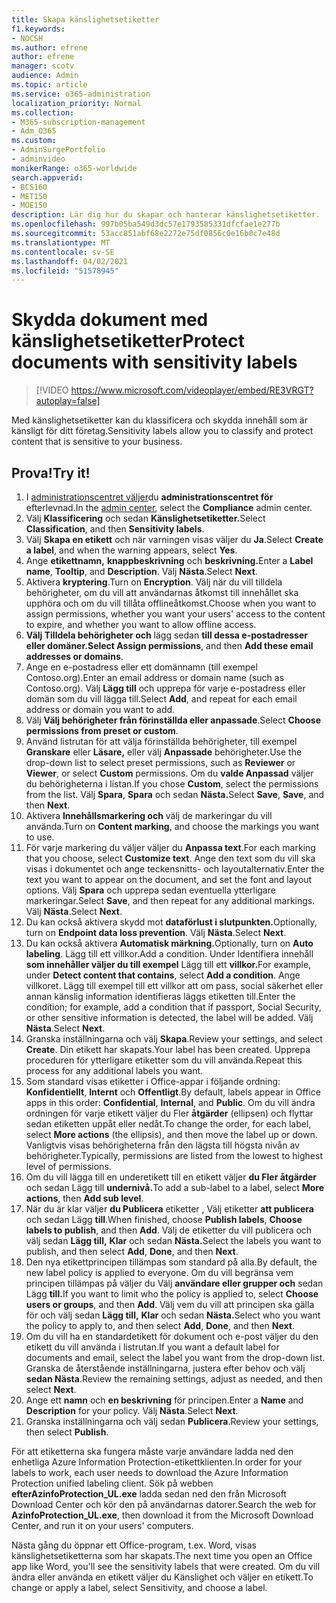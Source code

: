 ```yaml
---
title: Skapa känslighetsetiketter
f1.keywords:
- NOCSH
ms.author: efrene
author: efrene
manager: scotv
audience: Admin
ms.topic: article
ms.service: o365-administration
localization_priority: Normal
ms.collection:
- M365-subscription-management
- Adm_O365
ms.custom:
- AdminSurgePortfolio
- adminvideo
monikerRange: o365-worldwide
search.appverid:
- BCS160
- MET150
- MOE150
description: Lär dig hur du skapar och hanterar känslighetsetiketter.
ms.openlocfilehash: 997b05ba549d3dc57e1793585331dfcfae1e277b
ms.sourcegitcommit: 53acc851abf68e2272e75df0856c0e16b0c7e48d
ms.translationtype: MT
ms.contentlocale: sv-SE
ms.lasthandoff: 04/02/2021
ms.locfileid: "51578945"
---
```

# <a name="protect-documents-with-sensitivity-labels"></a><span data-ttu-id="7c000-103">Skydda dokument med känslighetsetiketter</span><span class="sxs-lookup"><span data-stu-id="7c000-103">Protect documents with sensitivity labels</span></span>

> [!VIDEO https://www.microsoft.com/videoplayer/embed/RE3VRGT?autoplay=false]

<span data-ttu-id="7c000-104">Med känslighetsetiketter kan du klassificera och skydda innehåll som är känsligt för ditt företag.</span><span class="sxs-lookup"><span data-stu-id="7c000-104">Sensitivity labels allow you to classify and protect content that is sensitive to your business.</span></span>

## <a name="try-it"></a><span data-ttu-id="7c000-105">Prova!</span><span class="sxs-lookup"><span data-stu-id="7c000-105">Try it!</span></span>

1. <span data-ttu-id="7c000-106">I [administrationscentret väljer](https://admin.microsoft.com)du **administrationscentret för** efterlevnad.</span><span class="sxs-lookup"><span data-stu-id="7c000-106">In the [admin center](https://admin.microsoft.com), select the **Compliance** admin center.</span></span>
1. <span data-ttu-id="7c000-107">Välj **Klassificering** och sedan **Känslighetsetiketter.**</span><span class="sxs-lookup"><span data-stu-id="7c000-107">Select **Classification**, and then **Sensitivity labels**.</span></span>
1. <span data-ttu-id="7c000-108">Välj **Skapa en etikett** och när varningen visas väljer du **Ja**.</span><span class="sxs-lookup"><span data-stu-id="7c000-108">Select **Create a label**, and when the warning appears, select **Yes**.</span></span>
1. <span data-ttu-id="7c000-109">Ange **etikettnamn,** **knappbeskrivning** och **beskrivning.**</span><span class="sxs-lookup"><span data-stu-id="7c000-109">Enter a **Label name**, **Tooltip**, and **Description**.</span></span> <span data-ttu-id="7c000-110">Välj **Nästa**.</span><span class="sxs-lookup"><span data-stu-id="7c000-110">Select **Next**.</span></span>
1. <span data-ttu-id="7c000-111">Aktivera **kryptering**.</span><span class="sxs-lookup"><span data-stu-id="7c000-111">Turn on **Encryption**.</span></span> <span data-ttu-id="7c000-112">Välj när du vill tilldela behörigheter, om du vill att användarnas åtkomst till innehållet ska upphöra och om du vill tillåta offlineåtkomst.</span><span class="sxs-lookup"><span data-stu-id="7c000-112">Choose when you want to assign permissions, whether you want your users' access to the content to expire, and whether you want to allow offline access.</span></span>
1. <span data-ttu-id="7c000-113">**Välj Tilldela behörigheter och** lägg sedan **till dessa e-postadresser eller domäner.**</span><span class="sxs-lookup"><span data-stu-id="7c000-113">**Select Assign permissions**, and then **Add these email addresses or domains**.</span></span>
1. <span data-ttu-id="7c000-114">Ange en e-postadress eller ett domännamn (till exempel Contoso.org).</span><span class="sxs-lookup"><span data-stu-id="7c000-114">Enter an email address or domain name (such as Contoso.org).</span></span>  <span data-ttu-id="7c000-115">Välj **Lägg till** och upprepa för varje e-postadress eller domän som du vill lägga till.</span><span class="sxs-lookup"><span data-stu-id="7c000-115">Select **Add**, and repeat for each email address or domain you want to add.</span></span>
1. <span data-ttu-id="7c000-116">Välj **Välj behörigheter från förinställda eller anpassade**.</span><span class="sxs-lookup"><span data-stu-id="7c000-116">Select **Choose permissions from preset or custom**.</span></span>
1. <span data-ttu-id="7c000-117">Använd listrutan för att välja förinställda behörigheter, till exempel **Granskare** eller **Läsare,** eller välj **Anpassade** behörigheter.</span><span class="sxs-lookup"><span data-stu-id="7c000-117">Use the drop-down list to select preset permissions, such as **Reviewer** or **Viewer**, or select **Custom** permissions.</span></span> <span data-ttu-id="7c000-118">Om du **valde Anpassad** väljer du behörigheterna i listan.</span><span class="sxs-lookup"><span data-stu-id="7c000-118">If you chose **Custom**, select the permissions from the list.</span></span> <span data-ttu-id="7c000-119">Välj **Spara**, **Spara** och sedan **Nästa.**</span><span class="sxs-lookup"><span data-stu-id="7c000-119">Select **Save**, **Save**, and then **Next**.</span></span>
1. <span data-ttu-id="7c000-120">Aktivera **Innehållsmarkering och** välj de markeringar du vill använda.</span><span class="sxs-lookup"><span data-stu-id="7c000-120">Turn on **Content marking**, and choose the markings you want to use.</span></span>
1. <span data-ttu-id="7c000-121">För varje markering du väljer väljer du **Anpassa text**.</span><span class="sxs-lookup"><span data-stu-id="7c000-121">For each marking that you choose, select **Customize text**.</span></span> <span data-ttu-id="7c000-122">Ange den text som du vill ska visas i dokumentet och ange teckensnitts- och layoutalternativ.</span><span class="sxs-lookup"><span data-stu-id="7c000-122">Enter the text you want to appear on the document, and set the font and layout options.</span></span> <span data-ttu-id="7c000-123">Välj **Spara** och upprepa sedan eventuella ytterligare markeringar.</span><span class="sxs-lookup"><span data-stu-id="7c000-123">Select **Save**, and then repeat for any additional markings.</span></span> <span data-ttu-id="7c000-124">Välj **Nästa**.</span><span class="sxs-lookup"><span data-stu-id="7c000-124">Select **Next**.</span></span>
1. <span data-ttu-id="7c000-125">Du kan också aktivera skydd mot **dataförlust i slutpunkten.**</span><span class="sxs-lookup"><span data-stu-id="7c000-125">Optionally, turn on **Endpoint data loss prevention**.</span></span> <span data-ttu-id="7c000-126">Välj **Nästa**.</span><span class="sxs-lookup"><span data-stu-id="7c000-126">Select **Next**.</span></span>
1. <span data-ttu-id="7c000-127">Du kan också aktivera **Automatisk märkning.**</span><span class="sxs-lookup"><span data-stu-id="7c000-127">Optionally, turn on **Auto labeling**.</span></span> <span data-ttu-id="7c000-128">Lägg till ett villkor.</span><span class="sxs-lookup"><span data-stu-id="7c000-128">Add a condition.</span></span> <span data-ttu-id="7c000-129">Under Identifiera innehåll **som innehåller väljer du till exempel** Lägg till ett **villkor.**</span><span class="sxs-lookup"><span data-stu-id="7c000-129">For example, under **Detect content that contains**, select **Add a condition**.</span></span> <span data-ttu-id="7c000-130">Ange villkoret. Lägg till exempel till ett villkor att om pass, social säkerhet eller annan känslig information identifieras läggs etiketten till.</span><span class="sxs-lookup"><span data-stu-id="7c000-130">Enter the condition; for example, add a condition that if passport, Social Security, or other sensitive information is detected, the label will be added.</span></span> <span data-ttu-id="7c000-131">Välj **Nästa**.</span><span class="sxs-lookup"><span data-stu-id="7c000-131">Select **Next**.</span></span>
1. <span data-ttu-id="7c000-132">Granska inställningarna och välj **Skapa**.</span><span class="sxs-lookup"><span data-stu-id="7c000-132">Review your settings, and select **Create**.</span></span> <span data-ttu-id="7c000-133">Din etikett har skapats.</span><span class="sxs-lookup"><span data-stu-id="7c000-133">Your label has been created.</span></span> <span data-ttu-id="7c000-134">Upprepa proceduren för ytterligare etiketter som du vill använda.</span><span class="sxs-lookup"><span data-stu-id="7c000-134">Repeat this process for any additional labels you want.</span></span>
1. <span data-ttu-id="7c000-135">Som standard visas etiketter i Office-appar i följande ordning: **Konfidentiellt**, **Internt** och **Offentligt**.</span><span class="sxs-lookup"><span data-stu-id="7c000-135">By default, labels appear in Office apps in this order: **Confidential**, **Internal**, and **Public**.</span></span> <span data-ttu-id="7c000-136">Om du vill ändra ordningen för varje etikett väljer du Fler **åtgärder** (ellipsen) och flyttar sedan etiketten uppåt eller nedåt.</span><span class="sxs-lookup"><span data-stu-id="7c000-136">To change the order, for each label, select **More actions** (the ellipsis), and then move the label up or down.</span></span> <span data-ttu-id="7c000-137">Vanligtvis visas behörigheterna från den lägsta till högsta nivån av behörigheter.</span><span class="sxs-lookup"><span data-stu-id="7c000-137">Typically, permissions are listed from the lowest to highest level of permissions.</span></span>
1. <span data-ttu-id="7c000-138">Om du vill lägga till en underetikett till en etikett väljer **du Fler åtgärder** och sedan Lägg till **undernivå.**</span><span class="sxs-lookup"><span data-stu-id="7c000-138">To add a sub-label to a label, select **More actions**, then **Add sub level**.</span></span>
1. <span data-ttu-id="7c000-139">När du är klar väljer **du Publicera** etiketter , Välj etiketter **att publicera** och sedan Lägg **till**.</span><span class="sxs-lookup"><span data-stu-id="7c000-139">When finished, choose **Publish labels**, **Choose labels to publish**, and then **Add**.</span></span> <span data-ttu-id="7c000-140">Välj de etiketter du vill publicera och välj sedan **Lägg till,** **Klar** och sedan **Nästa.**</span><span class="sxs-lookup"><span data-stu-id="7c000-140">Select the labels you want to publish, and then select **Add**, **Done**, and then **Next**.</span></span>
1. <span data-ttu-id="7c000-141">Den nya etikettprincipen tillämpas som standard på alla.</span><span class="sxs-lookup"><span data-stu-id="7c000-141">By default, the new label policy is applied to everyone.</span></span> <span data-ttu-id="7c000-142">Om du vill begränsa vem principen tillämpas på väljer du Välj **användare eller grupper och** sedan Lägg **till.**</span><span class="sxs-lookup"><span data-stu-id="7c000-142">If you want to limit who the policy is applied to, select **Choose users or groups**, and then **Add**.</span></span> <span data-ttu-id="7c000-143">Välj vem du vill att principen ska gälla för och välj sedan **Lägg till,** **Klar** och sedan **Nästa.**</span><span class="sxs-lookup"><span data-stu-id="7c000-143">Select who you want the policy to apply to, and then select **Add**, **Done**, and then **Next**.</span></span>
1. <span data-ttu-id="7c000-144">Om du vill ha en standardetikett för dokument och e-post väljer du den etikett du vill använda i listrutan.</span><span class="sxs-lookup"><span data-stu-id="7c000-144">If you want a default label for documents and email, select the label you want from the drop-down list.</span></span> <span data-ttu-id="7c000-145">Granska de återstående inställningarna, justera efter behov och välj **sedan Nästa**.</span><span class="sxs-lookup"><span data-stu-id="7c000-145">Review the remaining settings, adjust as needed, and then select **Next**.</span></span>
1. <span data-ttu-id="7c000-146">Ange ett **namn** och **en beskrivning** för principen.</span><span class="sxs-lookup"><span data-stu-id="7c000-146">Enter a **Name** and **Description** for your policy.</span></span> <span data-ttu-id="7c000-147">Välj **Nästa**.</span><span class="sxs-lookup"><span data-stu-id="7c000-147">Select **Next**.</span></span>
1. <span data-ttu-id="7c000-148">Granska inställningarna och välj sedan **Publicera**.</span><span class="sxs-lookup"><span data-stu-id="7c000-148">Review your settings, then select **Publish**.</span></span>

<span data-ttu-id="7c000-149">För att etiketterna ska fungera måste varje användare ladda ned den enhetliga Azure Information Protection-etikettklienten.</span><span class="sxs-lookup"><span data-stu-id="7c000-149">In order for your labels to work, each user needs to download the Azure Information Protection unified labeling client.</span></span> <span data-ttu-id="7c000-150">Sök på webben **efterAzinfoProtection_UL.exe** ladda sedan ned den från Microsoft Download Center och kör den på användarnas datorer.</span><span class="sxs-lookup"><span data-stu-id="7c000-150">Search the web for **AzinfoProtection_UL.exe**, then download it from the Microsoft Download Center, and run it on your users' computers.</span></span>

<span data-ttu-id="7c000-151">Nästa gång du öppnar ett Office-program, t.ex. Word, visas känslighetsetiketterna som har skapats.</span><span class="sxs-lookup"><span data-stu-id="7c000-151">The next time you open an Office app like Word, you'll see the sensitivity labels that were created.</span></span> <span data-ttu-id="7c000-152">Om du vill ändra eller använda en etikett väljer du Känslighet och väljer en etikett.</span><span class="sxs-lookup"><span data-stu-id="7c000-152">To change or apply a label, select Sensitivity, and choose a label.</span></span>

